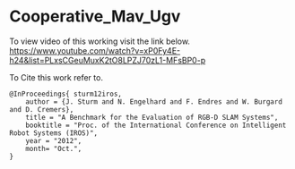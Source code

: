 # Cooperative_Mav_Ugv
To view video of this working visit the link below.
https://www.youtube.com/watch?v=xP0Fy4E-h24&list=PLxsCGeuMuxK2tO8LPZJ70zL1-MFsBP0-p

To Cite this work refer to.
```
@InProceedings{ sturm12iros,
	author = {J. Sturm and N. Engelhard and F. Endres and W. Burgard and D. Cremers},
	title = "A Benchmark for the Evaluation of RGB-D SLAM Systems",
	booktitle = "Proc. of the International Conference on Intelligent Robot Systems (IROS)",
	year = "2012",
	month= "Oct.",
}
```

